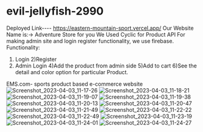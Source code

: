 # evil-jellyfish-2990



Deployed Link---- https://eastern-mountain-sport.vercel.app/
Our Website Name is:-> Adventure Store for you
We Used Cyclic for Product API
For making admin site and login register functionality, we use firebase.
Functionality:
1) Login
2)Register
3) Admin Login
4)Add the product from admin side
5)Add to cart
6)See the detail and color option for particular Product.

EMS.com- sports product based e-commerce website
![Screenshot_2023-04-03_11-17-26](https://user-images.githubusercontent.com/107040689/229421929-74238345-f2de-4889-a8cb-49fa9c211188.png)
![Screenshot_2023-04-03_11-18-21](https://user-images.githubusercontent.com/107040689/229422033-aa0f685c-bdc0-4794-9d39-760ca0e3ca8b.png)
![Screenshot_2023-04-03_11-19-07](https://user-images.githubusercontent.com/107040689/229422152-ef707ffc-8c9f-4469-a142-10cb0eea6305.png)
![Screenshot_2023-04-03_11-19-38](https://user-images.githubusercontent.com/107040689/229422246-9c55bf39-6846-4388-95c6-ce2ab4ee409e.png)
![Screenshot_2023-04-03_11-20-13](https://user-images.githubusercontent.com/107040689/229422313-63ce1b6b-2a47-4a25-ad47-c842da4eb5f8.png)
![Screenshot_2023-04-03_11-20-47](https://user-images.githubusercontent.com/107040689/229422399-16163bf4-b140-42b1-a9f2-1b612ab54e0b.png)
![Screenshot_2023-04-03_11-21-49](https://user-images.githubusercontent.com/107040689/229422529-eb857903-1b0d-46a8-a0f1-301bfca68f57.png)
![Screenshot_2023-04-03_11-22-22](https://user-images.githubusercontent.com/107040689/229422591-68fca0c4-a79b-4011-a6f7-2fad52fe23ea.png)
![Screenshot_2023-04-03_11-22-49](https://user-images.githubusercontent.com/107040689/229422676-db5b191b-e61f-41fc-b4c4-09e035be6a26.png)
![Screenshot_2023-04-03_11-23-19](https://user-images.githubusercontent.com/107040689/229422773-70b2fe7a-f9d2-43d7-98b4-d3cf135fd6c3.png)
![Screenshot_2023-04-03_11-24-01](https://user-images.githubusercontent.com/107040689/229422877-8defd1fd-6277-4b02-a72d-dfdb8f6fdde9.png)
![Screenshot_2023-04-03_11-24-27](https://user-images.githubusercontent.com/107040689/229422974-174ae0e0-f2b2-4d78-a158-773301a5706e.png)

